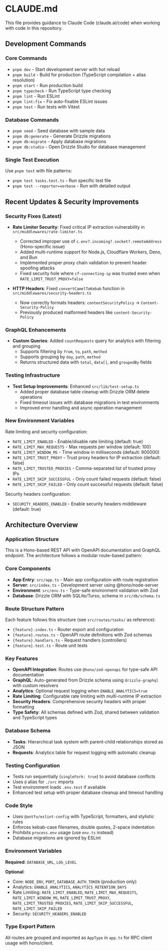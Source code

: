 # CLAUDE.md

This file provides guidance to Claude Code (claude.ai/code) when working with code in this repository.

## Development Commands

### Core Commands

- `pnpm dev` - Start development server with hot reload
- `pnpm build` - Build for production (TypeScript compilation + alias resolution)
- `pnpm start` - Run production build
- `pnpm typecheck` - Run TypeScript type checking
- `pnpm lint` - Run ESLint
- `pnpm lint:fix` - Fix auto-fixable ESLint issues
- `pnpm test` - Run tests with Vitest

### Database Commands

- `pnpm seed` - Seed database with sample data
- `pnpm db:generate` - Generate Drizzle migrations
- `pnpm db:migrate` - Apply database migrations
- `pnpm db:studio` - Open Drizzle Studio for database management

### Single Test Execution

Use `pnpm test` with file patterns:

- `pnpm test tasks.test.ts` - Run specific test file
- `pnpm test --reporter=verbose` - Run with detailed output

## Recent Updates & Security Improvements

### Security Fixes (Latest)

- **Rate Limiter Security**: Fixed critical IP extraction vulnerability in `src/middlewares/rate-limiter.ts`

  - Corrected improper use of `c.env?.incoming?.socket?.remoteAddress` (Hono-specific issue)
  - Added multi-runtime support for Node.js, Cloudflare Workers, Deno, and Bun
  - Implemented proper proxy chain validation to prevent header spoofing attacks
  - Fixed security hole where `cf-connecting-ip` was trusted even when `RATE_LIMIT_TRUST_PROXY=false`

- **HTTP Headers**: Fixed `convertCamelToKebab` function in `src/middlewares/security-headers.ts`
  - Now correctly formats headers: `contentSecurityPolicy` → `Content-Security-Policy`
  - Previously produced malformed headers like `content-Security-Policy`

### GraphQL Enhancements

- **Custom Queries**: Added `countRequests` query for analytics with filtering and grouping
  - Supports filtering by `from`, `to`, `path`, `method`
  - Supports grouping by `day`, `path`, `method`
  - Returns structured data with `total`, `data[]`, and `groupedBy` fields

### Testing Infrastructure

- **Test Setup Improvements**: Enhanced `src/lib/test-setup.ts`
  - Added proper database table cleanup with Drizzle ORM delete operations
  - Fixed timeout issues with database migrations in test environments
  - Improved error handling and async operation management

### New Environment Variables

Rate limiting and security configuration:

- `RATE_LIMIT_ENABLED` - Enable/disable rate limiting (default: true)
- `RATE_LIMIT_MAX_REQUESTS` - Max requests per window (default: 100)
- `RATE_LIMIT_WINDOW_MS` - Time window in milliseconds (default: 900000)
- `RATE_LIMIT_TRUST_PROXY` - Trust proxy headers for IP extraction (default: false)
- `RATE_LIMIT_TRUSTED_PROXIES` - Comma-separated list of trusted proxy IPs
- `RATE_LIMIT_SKIP_SUCCESSFUL` - Only count failed requests (default: false)
- `RATE_LIMIT_SKIP_FAILED` - Only count successful requests (default: false)

Security headers configuration:

- `SECURITY_HEADERS_ENABLED` - Enable security headers middleware (default: true)

## Architecture Overview

### Application Structure

This is a Hono-based REST API with OpenAPI documentation and GraphQL endpoint. The architecture follows a modular route-based pattern:

### Core Components

- **App Entry**: `src/app.ts` - Main app configuration with route registration
- **Server**: `src/index.ts` - Development server using @hono/node-server
- **Environment**: `src/env.ts` - Type-safe environment validation with Zod
- **Database**: Drizzle ORM with SQLite/Turso, schema in `src/db/schema.ts`

### Route Structure Pattern

Each feature follows this structure (see `src/routes/tasks/` as reference):

- `{feature}.index.ts` - Router export and configuration
- `{feature}.routes.ts` - OpenAPI route definitions with Zod schemas
- `{feature}.handlers.ts` - Request handlers (controllers)
- `{feature}.test.ts` - Route unit tests

### Key Features

- **OpenAPI Integration**: Routes use `@hono/zod-openapi` for type-safe API documentation
- **GraphQL**: Auto-generated from Drizzle schema using `drizzle-graphql` with custom resolvers
- **Analytics**: Optional request logging when `ENABLE_ANALYTICS=true`
- **Rate Limiting**: Configurable rate limiting with multi-runtime IP extraction
- **Security Headers**: Comprehensive security headers with proper formatting
- **Type Safety**: All schemas defined with Zod, shared between validation and TypeScript types

### Database Schema

- **Tasks**: Hierarchical task system with parent-child relationships stored as JSON
- **Requests**: Analytics table for request logging with automatic cleanup

### Testing Configuration

- Tests run sequentially (`singleFork: true`) to avoid database conflicts
- Uses `@` alias for `./src` imports
- Test environment loads `.env.test` if available
- Enhanced test setup with proper database cleanup and timeout handling

### Code Style

- Uses `@antfu/eslint-config` with TypeScript, formatters, and stylistic rules
- Enforces kebab-case filenames, double quotes, 2-space indentation
- Prohibits `process.env` usage (use `env.ts` instead)
- Database migrations are ignored by ESLint

### Environment Variables

**Required**: `DATABASE_URL`, `LOG_LEVEL`

**Optional**:

- Core: `NODE_ENV`, `PORT`, `DATABASE_AUTH_TOKEN` (production only)
- Analytics: `ENABLE_ANALYTICS`, `ANALYTICS_RETENTION_DAYS`
- Rate Limiting: `RATE_LIMIT_ENABLED`, `RATE_LIMIT_MAX_REQUESTS`, `RATE_LIMIT_WINDOW_MS`, `RATE_LIMIT_TRUST_PROXY`, `RATE_LIMIT_TRUSTED_PROXIES`, `RATE_LIMIT_SKIP_SUCCESSFUL`, `RATE_LIMIT_SKIP_FAILED`
- Security: `SECURITY_HEADERS_ENABLED`

### Type Export Pattern

All routes are grouped and exported as `AppType` in `app.ts` for RPC client usage with hono/client.
